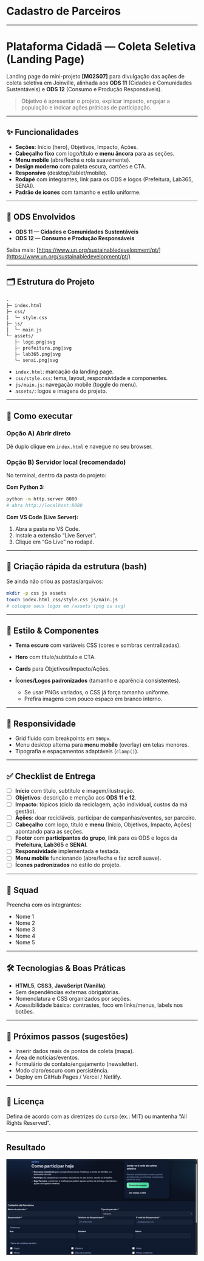 # Cadastro de Parceiros

---

# Plataforma Cidadã — Coleta Seletiva (Landing Page)

Landing page do mini-projeto **\[M02S07]** para divulgação das ações de coleta seletiva em Joinville, alinhada aos **ODS 11** (Cidades e Comunidades Sustentáveis) e **ODS 12** (Consumo e Produção Responsáveis).

> Objetivo é apresentar o projeto, explicar impacto, engajar a população e indicar ações práticas de participação.

---

## ✨ Funcionalidades

* **Seções**: Início (hero), Objetivos, Impacto, Ações.
* **Cabeçalho fixo** com logo/título e **menu âncora** para as seções.
* **Menu mobile** (abre/fecha e rola suavemente).
* **Design moderno** com paleta escura, cartões e CTA.
* **Responsivo** (desktop/tablet/mobile).
* **Rodapé** com integrantes, link para os ODS e logos (Prefeitura, Lab365, SENAI).
* **Padrão de ícones** com tamanho e estilo uniforme.

---

## 🧭 ODS Envolvidos

* **ODS 11 — Cidades e Comunidades Sustentáveis**
* **ODS 12 — Consumo e Produção Responsáveis**

Saiba mais: [https://www.un.org/sustainabledevelopment/pt/](https://www.un.org/sustainabledevelopment/pt/)

---

## 🗂️ Estrutura do Projeto

```
.
├─ index.html
├─ css/
│  └─ style.css
├─ js/
│  └─ main.js
└─ assets/
   ├─ logo.png|svg
   ├─ prefeitura.png|svg
   ├─ lab365.png|svg
   └─ senai.png|svg
```

* `index.html`: marcação da landing page.
* `css/style.css`: tema, layout, responsividade e componentes.
* `js/main.js`: navegação mobile (toggle do menu).
* `assets/`: logos e imagens do projeto.

---

## 🚀 Como executar

### Opção A) Abrir direto

Dê duplo clique em `index.html` e navegue no seu browser.

### Opção B) Servidor local (recomendado)

No terminal, dentro da pasta do projeto:

**Com Python 3:**

```bash
python -m http.server 8080
# abra http://localhost:8080
```

**Com VS Code (Live Server):**

1. Abra a pasta no VS Code.
2. Instale a extensão “Live Server”.
3. Clique em “Go Live” no rodapé.

---

## 🔧 Criação rápida da estrutura (bash)

Se ainda não criou as pastas/arquivos:

```bash
mkdir -p css js assets
touch index.html css/style.css js/main.js
# coloque seus logos em /assets (png ou svg)
```

---

## 🎨 Estilo & Componentes

* **Tema escuro** com variáveis CSS (cores e sombras centralizadas).
* **Hero** com título/subtítulo e CTA.
* **Cards** para Objetivos/Impacto/Ações.
* **Ícones/Logos padronizados** (tamanho e aparência consistentes).

  * Se usar PNGs variados, o CSS já força tamanho uniforme.
  * Prefira imagens com pouco espaço em branco interno.

---

## 📱 Responsividade

* Grid fluido com breakpoints em `960px`.
* Menu desktop alterna para **menu mobile** (overlay) em telas menores.
* Tipografia e espaçamentos adaptáveis (`clamp()`).

---

## ✅ Checklist de Entrega

* [ ] **Início** com título, subtítulo e imagem/ilustração.
* [ ] **Objetivos**: descrição e menção aos **ODS 11 e 12**.
* [ ] **Impacto**: tópicos (ciclo da reciclagem, ação individual, custos da má gestão).
* [ ] **Ações**: doar recicláveis, participar de campanhas/eventos, ser parceiro.
* [ ] **Cabeçalho** com logo, título e **menu** (Início, Objetivos, Impacto, Ações) apontando para as seções.
* [ ] **Footer** com **participantes do grupo**, link para os ODS e logos da **Prefeitura**, **Lab365** e **SENAI**.
* [ ] **Responsividade** implementada e testada.
* [ ] **Menu mobile** funcionando (abre/fecha e faz scroll suave).
* [ ] **Ícones padronizados** no estilo do projeto.

---

## 👥 Squad

Preencha com os integrantes:

* Nome 1
* Nome 2
* Nome 3
* Nome 4
* Nome 5

---

## 🛠️ Tecnologias & Boas Práticas

* **HTML5**, **CSS3**, **JavaScript (Vanilla)**.
* Sem dependências externas obrigatórias.
* Nomenclatura e CSS organizados por seções.
* Acessibilidade básica: contrastes, foco em links/menus, labels nos botões.

---

## 📌 Próximos passos (sugestões)

* Inserir dados reais de pontos de coleta (mapa).
* Área de notícias/eventos.
* Formulário de contato/engajamento (newsletter).
* Modo claro/escuro com persistência.
* Deploy em GitHub Pages / Vercel / Netlify.

---

## 📄 Licença

Defina de acordo com as diretrizes do curso (ex.: MIT) ou mantenha “All Rights Reserved”.

---

## Resultado

![alt text](image-1.png)